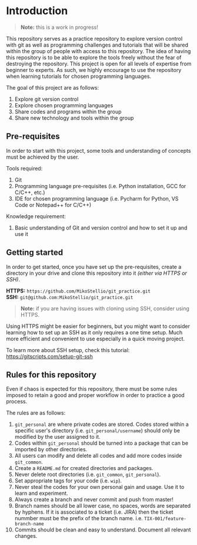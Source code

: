 # Introduction
> **Note:** this is a work in progress!

This repository serves as a practice repository to explore version control 
with git as well as programming challenges and tutorials that will be shared
within the group of people with access to this repository. The idea of having
this repository is to be able to explore the tools freely without the fear
of destroying the repository. This project is open for all levels of expertise
from beginner to experts. As such, we highly encourage to use the repository
when learning tutorials for chosen programming languages.

The goal of this project are as follows:
1. Explore git version control
2. Explore chosen programming languages
3. Share codes and programs within the group
4. Share new technology and tools within the group

## Pre-requisites
In order to start with this project, some tools and understanding of concepts
must be achieved by the user.

Tools required:
1. Git
2. Programming language pre-requisites (i.e. Python installation, GCC for C/C++, etc.)
3. IDE for chosen programming language (i.e. Pycharm for Python, VS Code or Notepad++ for C/C++)

Knowledge requirement:
1. Basic understanding of Git and version control and how to set it up and use it

## Getting started
In order to get started, once you have set up the pre-requisites, create a directory
in your drive and clone this repository into it _(either via HTTPS or SSH)_.

**HTTPS:** `https://github.com/MikoStellio/git_practice.git`  
**SSH:** `git@github.com:MikoStellio/git_practice.git`

> **Note:** if you are having issues with cloning using SSH, consider using HTTPS.

Using HTTPS might be easier for beginners, but you might want to consider learning
how to set up an SSH as it only requires a one time setup. Much more efficient and
convenient to use especially in a quick moving project.

To learn more about SSH setup, check this tutorial: https://gitscripts.com/setup-git-ssh

## Rules for this repository
Even if chaos is expected for this repository, there must be some rules imposed to 
retain a good and proper workflow in order to practice a good process.

The rules are as follows:
1. `git_personal` are where private codes are stored. Codes stored within a specific
user's directory (i.e. `git_personal/username`) should only be modified by the
user assigned to it.
2. Codes within `git_personal` should be turned into a package that can be imported
by other directories.
3. All users can modify and delete all codes and add more codes inside `git_common`.
4. Create a `README.md` for created directories and packages.
5. Never delete root directories (i.e. `git_common`, `git_personal`).
6. Set appropriate tags for your code (i.e. `wip`).
7. Never steal the codes for your own personal gain and usage. Use it to learn and
experiment.
8. Always create a branch and never commit and push from master!
9. Branch names should be all lower case, no spaces, words are separated by hyphens.
If it is associated to a ticket (i.e. JIRA) then the ticket nummber must be the
prefix of the branch name.
i.e. `TIX-001/feature-branch-name`
10. Commits should be clean and easy to understand. Document all relevant changes.